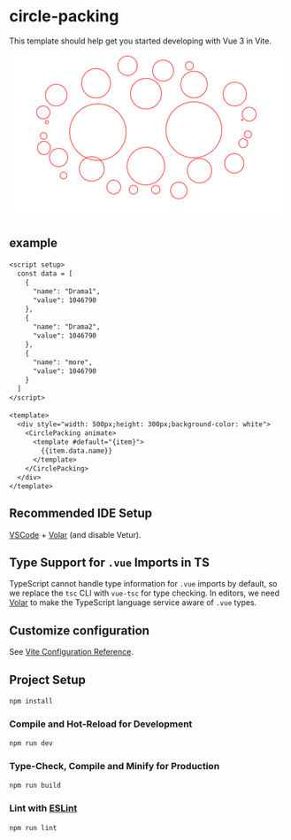 # circle-packing

This template should help get you started developing with Vue 3 in Vite.

![preview](https://github.com/hero8080/vue3-circle-packing/raw/master/vue3-circle-packing.gif)

## example

```vue
<script setup>
  const data = [
    {
      "name": "Drama1",
      "value": 1046790
    },
    {
      "name": "Drama2",
      "value": 1046790
    },
    {
      "name": "more",
      "value": 1046790
    }
  ]
</script>

<template>
  <div style="width: 500px;height: 300px;background-color: white">
    <CirclePacking animate>
      <template #default="{item}">
        {{item.data.name}}
      </template>
    </CirclePacking>
  </div>
</template>
```

## Recommended IDE Setup

[VSCode](https://code.visualstudio.com/) + [Volar](https://marketplace.visualstudio.com/items?itemName=Vue.volar) (and disable Vetur).

## Type Support for `.vue` Imports in TS

TypeScript cannot handle type information for `.vue` imports by default, so we replace the `tsc` CLI with `vue-tsc` for type checking. In editors, we need [Volar](https://marketplace.visualstudio.com/items?itemName=Vue.volar) to make the TypeScript language service aware of `.vue` types.

## Customize configuration

See [Vite Configuration Reference](https://vite.dev/config/).

## Project Setup

```sh
npm install
```

### Compile and Hot-Reload for Development

```sh
npm run dev
```

### Type-Check, Compile and Minify for Production

```sh
npm run build
```

### Lint with [ESLint](https://eslint.org/)

```sh
npm run lint
```
